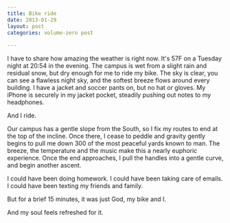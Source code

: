 ```yaml
---
title: Bike ride
date: 2013-01-29
layout: post
categories: volume-zero post
 
---
```



I have to share how amazing the weather is right now. It's 57F on a Tuesday night at 20:54 in the evening. The campus is wet from a slight rain and residual snow, but dry enough for me to ride my bike. The sky is clear, you can see a flawless night sky, and the softest breeze flows around every building. I have a jacket and soccer pants on, but no hat or gloves. My iPhone is securely in my jacket pocket, steadily pushing out notes to my headphones.

<!-- more -->

And I ride.

Our campus has a gentle slope from the South, so I fix my routes to end at the top of the incline. Once there, I cease to peddle and gravity gently begins to pull me down 300 of the most peaceful yards known to man. The breeze, the temperature and the music make this a nearly euphoric experience. Once the end approaches, I pull the handles into a gentle curve, and begin another ascent.

I could have been doing homework.
I could have been taking care of emails.
I could have been texting my friends and family.

But for a brief 15 minutes, it was just God, my bike and I.

And my soul feels refreshed for it.
